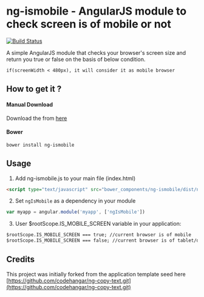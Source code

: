 ng-ismobile - AngularJS module to check screen is of mobile or not
=======

[![Build Status](https://travis-ci.org/rob-in/ng-ismobile.svg?branch=master)](https://travis-ci.org/rob-in/ng-ismobile)

A simple AngularJS module that checks your browser's screen size and return you true or false on the basis of below condition.

```
if(screenWidth < 480px), it will consider it as mobile browser
```

## How to get it ?

#### Manual Download
Download the from [here](https://github.com/rob-in/ng-ismobile/releases)

#### Bower
```
bower install ng-ismobile
```
<!--
#### Npm
```
npm install ng-ismobile
```
-->


## Usage

1. Add ng-ismobile.js to your main file (index.html)
  ```html
  <script type="text/javascript" src="bower_components/ng-ismobile/dist/ng-ismobile.js"></script>
  ```

2. Set `ngIsMobile` as a dependency in your module
  ```javascript
  var myapp = angular.module('myapp', ['ngIsMobile'])
  ```

3. User $rootScope.IS_MOBILE_SCREEN variable in your application:
  ```html
  $rootScope.IS_MOBILE_SCREEN === true; //current browser is of mobile
  $rootScope.IS_MOBILE_SCREEN === false; //current browser is of tablet/desktop/other
  ```
<!--

## Examples
You can check out this live example here: http://plnkr.co/ -->


## Credits
This project was initially forked from the application template seed here
[https://github.com/codehangar/ng-copy-text.git](https://github.com/codehangar/ng-copy-text.git)
